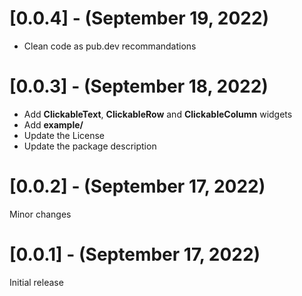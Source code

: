 # [0.0.4] - (September 19, 2022)

- Clean code as pub.dev recommandations

# [0.0.3] - (September 18, 2022)

- Add **ClickableText**, **ClickableRow** and **ClickableColumn** widgets
- Add **example/**
- Update the License
- Update the package description

# [0.0.2] - (September 17, 2022)

Minor changes

# [0.0.1] - (September 17, 2022)

Initial release
